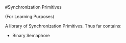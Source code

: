 #Synchronization Primitives

(For Learning Purposes)

A library of Synchronization Primitives. Thus far contains:
- Binary Semaphore
